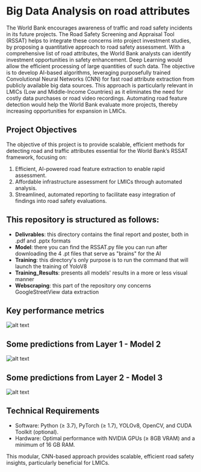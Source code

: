 # Big Data Analysis on road attributes

The World Bank encourages awareness of traffic and road safety incidents in its future projects. The Road Safety Screening and Appraisal Tool (RSSAT) helps to integrate these concerns into project investment studies, by proposing a quantitative approach to road safety assessment. With a comprehensive list of road attributes, the World Bank analysts can identify investment opportunities in safety enhancement. Deep Learning would allow the efficient processing of large quantities of such data. The objective is to develop AI-based algorithms, leveraging purposefully trained Convolutional Neural Networks (CNN) for fast road attribute extraction from publicly available big data sources. This approach is particularly relevant in LMICs (Low and Middle-Income Countries) as it eliminates the need for costly data purchases or road video recordings. Automating road feature detection would help the World Bank evaluate more projects, thereby increasing opportunities for expansion in LMICs.

## Project Objectives

The objective of this project is to provide scalable, efficient methods for detecting road and traffic attributes essential for the World Bank’s RSSAT framework, focusing on:

1.	Efficient, AI-powered road feature extraction to enable rapid assessment.
2.	Affordable infrastructure assessment for LMICs through automated analysis.
3.	Streamlined, automated reporting to facilitate easy integration of findings into road safety evaluations.

## This repository is structured as follows:
* **Delivrables**: this directory contains the final report and poster, both in .pdf and .pptx formats
* **Model**: there you can find the RSSAT.py file you can run after downloading the 4 .pt files that serve as "brains" for the AI
* **Training**: this directory's only purpose is to run the command that will launch the training of YoloV8
* **Training_Results**: presents all models' results in a more or less visual manner
* **Webscraping**: this part of the repository ony concerns GoogleStreetView data extraction

## Key performance metrics

![alt text](https://github.com/Guillaume-amann/AI_project_for_WorldBank/blob/main/Traning_Results/trainLayer2/results.png?raw=true)

## Some predictions from Layer 1 - Model 2
![alt text](https://github.com/Guillaume-amann/AI_project_for_WorldBank/blob/main/Traning_Results/trainLayer2/val_batch0_pred.jpg?raw=true)

## Some predictions from Layer 2 - Model 3

![alt text](https://github.com/Guillaume-amann/AI_project_for_WorldBank/blob/main/Traning_Results/trainLayer3/val_batch1_pred.jpg?raw=true)

## Technical Requirements

* Software: Python (≥ 3.7), PyTorch (≥ 1.7), YOLOv8, OpenCV, and CUDA Toolkit (optional).
* Hardware: Optimal performance with NVIDIA GPUs (≥ 8GB VRAM) and a minimum of 16 GB RAM.

This modular, CNN-based approach provides scalable, efficient road safety insights, particularly beneficial for LMICs.


